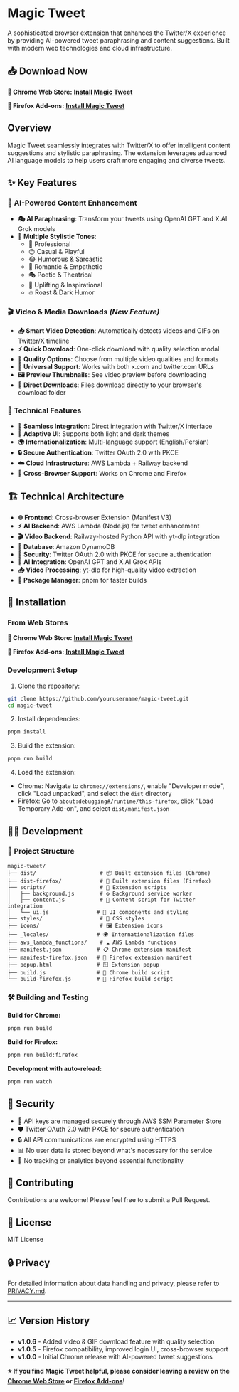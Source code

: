 # Magic Tweet

A sophisticated browser extension that enhances the Twitter/X experience by providing AI-powered tweet paraphrasing and content suggestions. Built with modern web technologies and cloud infrastructure.

## 📥 **Download Now**

**🔴 Chrome Web Store:** **[Install Magic Tweet](https://chromewebstore.google.com/detail/nmddgmiddifepobdhibipaoehhnkdfmb)**

**🦊 Firefox Add-ons:** **[Install Magic Tweet](https://addons.mozilla.org/en-US/firefox/addon/magic-tweet/)**

## Overview

Magic Tweet seamlessly integrates with Twitter/X to offer intelligent content suggestions and stylistic paraphrasing. The extension leverages advanced AI language models to help users craft more engaging and diverse tweets.

## ✨ Key Features

### 🤖 **AI-Powered Content Enhancement**

- **🎭 AI Paraphrasing**: Transform your tweets using OpenAI GPT and X.AI Grok models
- **🎨 Multiple Stylistic Tones**:
  - 💼 Professional
  - 😊 Casual & Playful
  - 😂 Humorous & Sarcastic
  - 💖 Romantic & Empathetic
  - 🎭 Poetic & Theatrical
  - 🌟 Uplifting & Inspirational
  - 🔥 Roast & Dark Humor

### 🎬 **Video & Media Downloads** _(New Feature)_

- **📥 Smart Video Detection**: Automatically detects videos and GIFs on Twitter/X timeline
- **⚡ Quick Download**: One-click download with quality selection modal
- **🎯 Quality Options**: Choose from multiple video qualities and formats
- **📱 Universal Support**: Works with both x.com and twitter.com URLs
- **🖼️ Preview Thumbnails**: See video preview before downloading
- **💾 Direct Downloads**: Files download directly to your browser's download folder

### 🔧 **Technical Features**

- **🔗 Seamless Integration**: Direct integration with Twitter/X interface
- **🌙 Adaptive UI**: Supports both light and dark themes
- **🌍 Internationalization**: Multi-language support (English/Persian)
- **🔒 Secure Authentication**: Twitter OAuth 2.0 with PKCE
- **☁️ Cloud Infrastructure**: AWS Lambda + Railway backend
- **🚀 Cross-Browser Support**: Works on Chrome and Firefox

## 🏗️ Technical Architecture

- **🌐 Frontend**: Cross-browser Extension (Manifest V3)
- **⚡ AI Backend**: AWS Lambda (Node.js) for tweet enhancement
- **🎬 Video Backend**: Railway-hosted Python API with yt-dlp integration
- **💾 Database**: Amazon DynamoDB
- **🔐 Security**: Twitter OAuth 2.0 with PKCE for secure authentication
- **🧠 AI Integration**: OpenAI GPT and X.AI Grok APIs
- **📥 Video Processing**: yt-dlp for high-quality video extraction
- **🔧 Package Manager**: pnpm for faster builds

## 🚀 Installation

### From Web Stores

**🔴 Chrome Web Store:** **[Install Magic Tweet](https://chromewebstore.google.com/detail/nmddgmiddifepobdhibipaoehhnkdfmb)**

**🦊 Firefox Add-ons:** **[Install Magic Tweet](https://addons.mozilla.org/en-US/firefox/addon/magic-tweet/)**

### Development Setup

1. Clone the repository:

```bash
git clone https://github.com/yourusername/magic-tweet.git
cd magic-tweet
```

2. Install dependencies:

```bash
pnpm install
```

3. Build the extension:

```bash
pnpm run build
```

4. Load the extension:

- Chrome: Navigate to `chrome://extensions/`, enable "Developer mode", click "Load unpacked", and select the `dist` directory
- Firefox: Go to `about:debugging#/runtime/this-firefox`, click "Load Temporary Add-on", and select `dist/manifest.json`

## 👨‍💻 Development

### 📁 Project Structure

```
magic-tweet/
├── dist/                    # 📦 Built extension files (Chrome)
├── dist-firefox/            # 🦊 Built extension files (Firefox)
├── scripts/                 # 📜 Extension scripts
│   ├── background.js        # ⚙️ Background service worker
│   ├── content.js           # 🔗 Content script for Twitter integration
│   └── ui.js               # 🎨 UI components and styling
├── styles/                  # 💄 CSS styles
├── icons/                   # 🖼️ Extension icons
├── _locales/               # 🌍 Internationalization files
├── aws_lambda_functions/    # ☁️ AWS Lambda functions
├── manifest.json           # 📋 Chrome extension manifest
├── manifest-firefox.json   # 🦊 Firefox extension manifest
├── popup.html              # 🪟 Extension popup
├── build.js                # 🔨 Chrome build script
└── build-firefox.js        # 🦊 Firefox build script
```

### 🛠️ Building and Testing

**Build for Chrome:**

```bash
pnpm run build
```

**Build for Firefox:**

```bash
pnpm run build:firefox
```

**Development with auto-reload:**

```bash
pnpm run watch
```

## 🔐 Security

- 🔑 API keys are managed securely through AWS SSM Parameter Store
- 🛡️ Twitter OAuth 2.0 with PKCE for secure authentication
- 🔒 All API communications are encrypted using HTTPS
- 📊 No user data is stored beyond what's necessary for the service
- 🚫 No tracking or analytics beyond essential functionality

## 🤝 Contributing

Contributions are welcome! Please feel free to submit a Pull Request.

## 📄 License

MIT License

## 🔒 Privacy

For detailed information about data handling and privacy, please refer to [PRIVACY.md](PRIVACY.md).

---

## 📈 Version History

- **v1.0.6** - Added video & GIF download feature with quality selection
- **v1.0.5** - Firefox compatibility, improved login UI, cross-browser support
- **v1.0.0** - Initial Chrome release with AI-powered tweet suggestions

**⭐ If you find Magic Tweet helpful, please consider leaving a review on the [Chrome Web Store](https://chromewebstore.google.com/detail/nmddgmiddifepobdhibipaoehhnkdfmb) or [Firefox Add-ons](https://addons.mozilla.org/en-US/firefox/addon/magic-tweet/)!**
